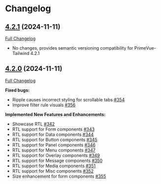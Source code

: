 # Changelog

## [4.2.1](https://github.com/primefaces/primevue-tailwind/tree/4.2.1) (2024-11-11)

[Full Changelog](https://github.com/primefaces/primevue/compare/4.2.0...4.2.1)

-   No changes, provides semantic versioning compatibility for PrimeVue-Tailwind 4.2.1

## [4.2.0](https://github.com/primefaces/primevue-tailwind/tree/4.2.0) (2024-11-11)

[Full Changelog](https://github.com/primefaces/primevue/compare/4.1.1-rc.1...4.2.0)

**Fixed bugs:**

-   Ripple causes incorrect styling for scrollable tabs [\#354](https://github.com/primefaces/primevue/issues/354)
-   Improve filter rule visuals [\#356](https://github.com/primefaces/primevue/issues/356)

**Implemented New Features and Enhancements:**

-   Showcase RTL [\#342](https://github.com/primefaces/primevue/issues/342)
-   RTL support for Form components [\#343](https://github.com/primefaces/primevue/issues/343)
-   RTL support for Data components [\#344](https://github.com/primefaces/primevue/issues/344)
-   RTL support for Button components [\#345](https://github.com/primefaces/primevue/issues/345)
-   RTL support for Panel components [\#346](https://github.com/primefaces/primevue/issues/346)
-   RTL support for Menu components [\#347](https://github.com/primefaces/primevue/issues/347)
-   RTL support for Overlay components [\#349](https://github.com/primefaces/primevue/issues/349)
-   RTL support for Message components [\#350](https://github.com/primefaces/primevue/issues/350)
-   RTL support for Media components [\#351](https://github.com/primefaces/primevue/issues/351)
-   RTL support for Misc components [\#352](https://github.com/primefaces/primevue/issues/352)
-   Size enhancement for form components [\#355](https://github.com/primefaces/primevue/issues/355)
